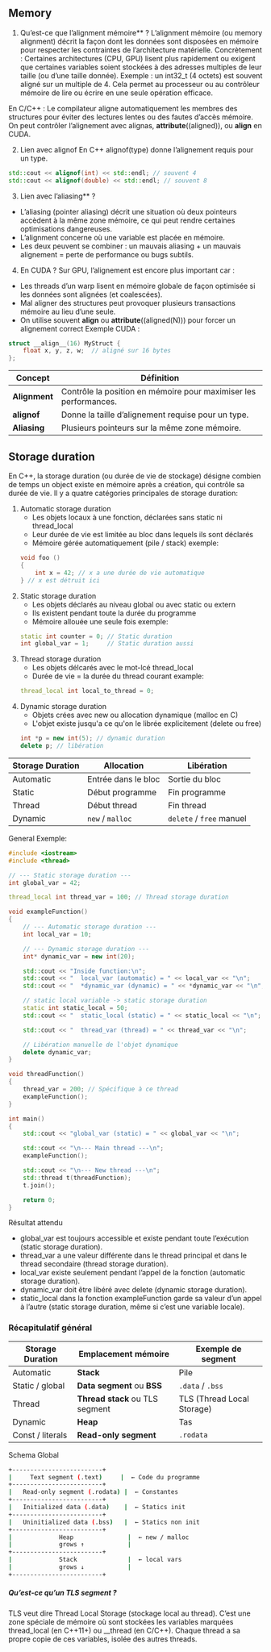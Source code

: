 ## Memory
1. Qu’est-ce que l’alignment mémoire** ?
L’alignment mémoire (ou memory alignment) décrit la façon dont les données sont disposées en mémoire pour respecter les contraintes de l’architecture matérielle.
Concrètement :
    Certaines architectures (CPU, GPU) lisent plus rapidement ou exigent que certaines variables soient stockées à des adresses multiples de leur taille (ou d’une taille donnée).
    Exemple : un int32_t (4 octets) est souvent aligné sur un multiple de 4.
    Cela permet au processeur ou au contrôleur mémoire de lire ou écrire en une seule opération efficace.

En C/C++ :
    Le compilateur aligne automatiquement les membres des structures pour éviter des lectures lentes ou des fautes d’accès mémoire.
    On peut contrôler l’alignement avec alignas, __attribute__((aligned)), ou __align__ en CUDA.

2. Lien avec alignof
En C++ alignof(type) donne l’alignement requis pour un type.
```cpp
std::cout << alignof(int) << std::endl; // souvent 4
std::cout << alignof(double) << std::endl; // souvent 8
```
3. Lien avec l’aliasing** ?
- L’aliasing (pointer aliasing) décrit une situation où deux pointeurs accèdent à la même zone mémoire, ce qui peut rendre certaines optimisations dangereuses.
- L’alignment concerne où une variable est placée en mémoire.
- Les deux peuvent se combiner : un mauvais aliasing + un mauvais alignement = perte de performance ou bugs subtils.


 4. En CUDA ?
Sur GPU, l’alignement est encore plus important car :
- Les threads d’un warp lisent en mémoire globale de façon optimisée si les données sont alignées (et coalescées).
- Mal aligner des structures peut provoquer plusieurs transactions mémoire au lieu d’une seule.
- On utilise souvent __align__ ou __attribute__((aligned(N))) pour forcer un alignement correct
Exemple CUDA :
```cpp
struct __align__(16) MyStruct {
    float x, y, z, w;  // aligné sur 16 bytes
};
```

| Concept       | Définition                                                       |
| ------------- | ---------------------------------------------------------------- |
| **Alignment** | Contrôle la position en mémoire pour maximiser les performances. |
| **alignof**   | Donne la taille d’alignement requise pour un type.               |
| **Aliasing**  | Plusieurs pointeurs sur la même zone mémoire.                    |


## Storage duration

En C++, la storage duration (ou durée de vie de stockage) désigne combien de temps un object existe en mémoire après a création, qui contrôle sa durée de vie.
Il y a quatre catégories principales de storage duration:
1. Automatic storage duration
    - Les objets locaux à une fonction, déclarées sans static ni thread_local
    - Leur durée de vie est limitée au bloc dans lequels ils sont déclarés
    - Mémoire gérée automatiquement (pile / stack)
    exemple:
    ```cpp
    void foo ()
    {
        int x = 42; // x a une durée de vie automatique
    } // x est détruit ici
    ```
2. Static storage duration
    - Les objets déclarés au niveau global ou avec static ou extern
    - Ils existent pendant toute la durée du programme
    - Mémoire allouée une seule fois
    exemple:
    ```cpp
    static int counter = 0; // Static duration
    int global_var = 1;     // Static duration aussi
    ```
3. Thread storage duration
    - Les objets délcarés avec le mot-lcé thread_local
    - Durée de vie = la durée du thread courant
    example: 
    ```cpp
    thread_local int local_to_thread = 0;
    ```
4. Dynamic storage duration
    - Objets crées avec new ou allocation dynamique (malloc en C)
    - L'objet existe jusqu'a ce qu'on le librée explicitement (delete ou free)
    ```cpp
    int *p = new int(5); // dynamic duration
    delete p; // libération
    ```

| Storage Duration | Allocation          | Libération               |
| ---------------- | ------------------- | ------------------------ |
| Automatic        | Entrée dans le bloc | Sortie du bloc           |
| Static           | Début programme     | Fin programme            |
| Thread           | Début thread        | Fin thread               |
| Dynamic          | `new` / `malloc`    | `delete` / `free` manuel |


General Exemple:
```cpp
#include <iostream>
#include <thread>

// --- Static storage duration ---
int global_var = 42;

thread_local int thread_var = 100; // Thread storage duration

void exampleFunction()
{
    // --- Automatic storage duration ---
    int local_var = 10;

    // --- Dynamic storage duration ---
    int* dynamic_var = new int(20);

    std::cout << "Inside function:\n";
    std::cout << "  local_var (automatic) = " << local_var << "\n";
    std::cout << "  *dynamic_var (dynamic) = " << *dynamic_var << "\n";

    // static local variable -> static storage duration
    static int static_local = 50;
    std::cout << "  static_local (static) = " << static_local << "\n";

    std::cout << "  thread_var (thread) = " << thread_var << "\n";

    // Libération manuelle de l'objet dynamique
    delete dynamic_var;
}

void threadFunction()
{
    thread_var = 200; // Spécifique à ce thread
    exampleFunction();
}

int main()
{
    std::cout << "global_var (static) = " << global_var << "\n";

    std::cout << "\n--- Main thread ---\n";
    exampleFunction();

    std::cout << "\n--- New thread ---\n";
    std::thread t(threadFunction);
    t.join();

    return 0;
}
```

Résultat attendu
- global_var est toujours accessible et existe pendant toute l’exécution (static storage duration).
- thread_var a une valeur différente dans le thread principal et dans le thread secondaire (thread storage duration).
- local_var existe seulement pendant l’appel de la fonction (automatic storage duration).
- dynamic_var doit être libéré avec delete (dynamic storage duration).
- static_local dans la fonction exampleFunction garde sa valeur d’un appel à l’autre (static storage duration, même si c’est une variable locale).

###  Récapitulatif général
| Storage Duration | Emplacement mémoire             | Exemple de segment         |
| ---------------- | ------------------------------- | -------------------------- |
| Automatic        | **Stack**                       | Pile                       |
| Static / global  | **Data segment** ou **BSS**     | `.data` / `.bss`           |
| Thread           | **Thread stack** ou TLS segment | TLS (Thread Local Storage) |
| Dynamic          | **Heap**                        | Tas                        |
| Const / literals | **Read-only segment**           | `.rodata`                  |

Schema Global

```bash
+-------------------------+
|     Text segment (.text)     |  ← Code du programme
+-------------------------+
|   Read-only segment (.rodata) |  ← Constantes
+-------------------------+
|   Initialized data (.data)    |  ← Statics init
+-------------------------+
|   Uninitialized data (.bss)   |  ← Statics non init
+-------------------------+
|             Heap               |  ← new / malloc
|             grows ↑            |
+-------------------------+
|             Stack              |  ← local vars
|             grows ↓            |
+-------------------------+
```

##### Qu’est-ce qu’un TLS segment ?
TLS veut dire Thread Local Storage (stockage local au thread).
C’est une zone spéciale de mémoire où sont stockées les variables marquées thread_local (en C++11+) ou __thread (en C/C++).
Chaque thread a sa propre copie de ces variables, isolée des autres threads.